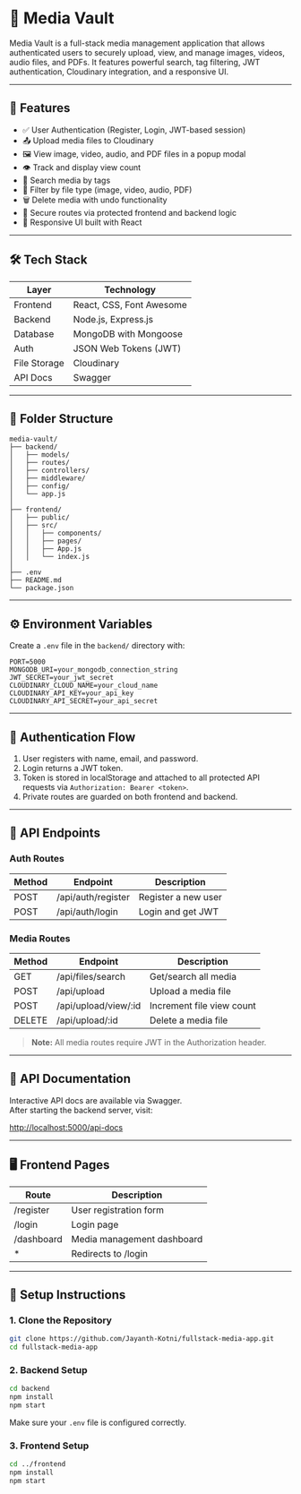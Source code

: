 # 📁 Media Vault

Media Vault is a full-stack media management application that allows authenticated users to securely upload, view, and manage images, videos, audio files, and PDFs. It features powerful search, tag filtering, JWT authentication, Cloudinary integration, and a responsive UI.

---

## 🚀 Features

- ✅ User Authentication (Register, Login, JWT-based session)
- 📤 Upload media files to Cloudinary
- 🖼️ View image, video, audio, and PDF files in a popup modal
- 👁️ Track and display view count
- 🔎 Search media by tags
- 🎯 Filter by file type (image, video, audio, PDF)
- 🗑️ Delete media with undo functionality
- 🔐 Secure routes via protected frontend and backend logic
- 📱 Responsive UI built with React

---

## 🛠 Tech Stack

| Layer       | Technology                |
|-------------|---------------------------|
| Frontend    | React, CSS, Font Awesome  |
| Backend     | Node.js, Express.js       |
| Database    | MongoDB with Mongoose     |
| Auth        | JSON Web Tokens (JWT)     |
| File Storage| Cloudinary                |
| API Docs    | Swagger                   |

---

## 📂 Folder Structure

```
media-vault/
├── backend/
│   ├── models/
│   ├── routes/
│   ├── controllers/
│   ├── middleware/
│   ├── config/
│   └── app.js
│
├── frontend/
│   ├── public/
│   ├── src/
│   │   ├── components/
│   │   ├── pages/
│   │   ├── App.js
│   │   └── index.js
│
├── .env
├── README.md
└── package.json
```

---

## ⚙️ Environment Variables

Create a `.env` file in the `backend/` directory with:

```env
PORT=5000
MONGODB_URI=your_mongodb_connection_string
JWT_SECRET=your_jwt_secret
CLOUDINARY_CLOUD_NAME=your_cloud_name
CLOUDINARY_API_KEY=your_api_key
CLOUDINARY_API_SECRET=your_api_secret
```

---

## 🔐 Authentication Flow

1. User registers with name, email, and password.
2. Login returns a JWT token.
3. Token is stored in localStorage and attached to all protected API requests via `Authorization: Bearer <token>`.
4. Private routes are guarded on both frontend and backend.

---

## 🧪 API Endpoints

### Auth Routes

| Method | Endpoint              | Description           |
|--------|----------------------|-----------------------|
| POST   | /api/auth/register   | Register a new user   |
| POST   | /api/auth/login      | Login and get JWT     |

### Media Routes

| Method | Endpoint                | Description                |
|--------|------------------------ |----------------------------|
| GET    | /api/files/search       | Get/search all media       |
| POST   | /api/upload             | Upload a media file        |
| POST   | /api/upload/view/:id    | Increment file view count  |
| DELETE | /api/upload/:id         | Delete a media file        |

> **Note:** All media routes require JWT in the Authorization header.

---

## 📖 API Documentation

Interactive API docs are available via Swagger.  
After starting the backend server, visit:

[http://localhost:5000/api-docs](http://localhost:5000/api-docs)

---

## 🖥️ Frontend Pages

| Route        | Description                  |
|--------------|-----------------------------|
| /register    | User registration form       |
| /login       | Login page                   |
| /dashboard   | Media management dashboard   |
| *            | Redirects to /login          |

---

## 🧭 Setup Instructions

### 1. Clone the Repository

```bash
git clone https://github.com/Jayanth-Kotni/fullstack-media-app.git
cd fullstack-media-app
```

### 2. Backend Setup

```bash
cd backend
npm install
npm start
```
Make sure your `.env` file is configured correctly.

### 3. Frontend Setup

```bash
cd ../frontend
npm install
npm start
```
